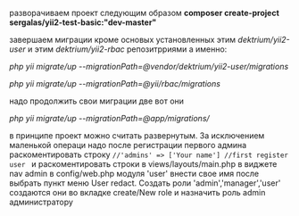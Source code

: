 разворачиваем проект следующим образом
**composer create-project sergalas/yii2-test-basic:"dev-master"**

завершаем миграции кроме основых установленных  этим *dektrium/yii2-user* и этим  *dektrium/yii2-rbac* репозитрриями
а именно:

*php yii migrate/up --migrationPath=@vendor/dektrium/yii2-user/migrations*

*php yii migrate/up --migrationPath=@yii/rbac/migrations*

надо продолжить свои миграции две вот они

*php yii migrate/up --migrationPath=@app/migrations/*

в принципе проект можно считать развернутым. За исключением маленькой операци надо
после регистрации первого админа
раскоментировать строку
```//'admins' => ['Your name'] //first register user ```
и раскоментировать строки в views/layouts/main.php в виджете nav
admin в config/web.php модуля 'user' внести свое имя после выбрать пункт меню User redact.
Создать роли 'admin','manager','user' создаются они во вкладке create/New role и назначить роль admin администратору
